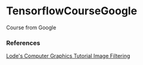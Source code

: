 # TensorflowCourseGoogle
Course from Google
### References
[Lode's Computer Graphics Tutorial Image Filtering](https://lodev.org/cgtutor/filtering.html)
